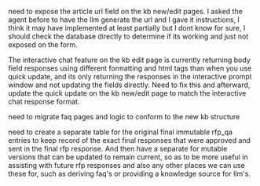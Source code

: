 <paused>need to expose the article url field on the kb new/edit pages. I asked the agent before to have the llm generate the url and I gave it instructions, I think it may have implemented at least partially but I dont know for sure, I should check the database directly to determine if its working and just not exposed on the form. 

The interactive chat feature on the kb edit page is currently returning body field responses using different formatting and html tags than when you use quick update, and its only returning the responses in the interactive prompt window and not updating the fields directly. Need to fix this and afterward, update the quick update on the kb new/edit page to match the interactive chat response format.


need to migrate faq pages and logic to conform to the new kb structure

need to create a separate table for the original final immutable rfp_qa entries to keep record of the exact final responses that were approved and sent in the final rfp response. And then have a separate for mutable versions that can be updated to remain current, so as to be more useful in assisting with future rfp responses and also any other places we can use these for, such as deriving faq's or providing a knowledge source for llm's.